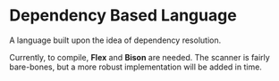 # Dependency Based Language
A language built upon the idea of dependency resolution.

Currently, to compile, **Flex** and **Bison** are needed.  The scanner is fairly bare-bones, but a more robust implementation will be added in time.
